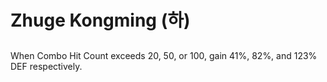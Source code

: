 # Zhuge Kongming (하)

##

When Combo Hit Count exceeds 20, 50, or 100, gain 41%, 82%, and 123% DEF respectively.
